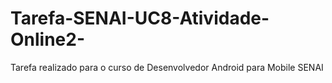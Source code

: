 # Tarefa-SENAI-UC8-Atividade-Online2-
Tarefa realizado para o curso de Desenvolvedor Android para Mobile SENAI
